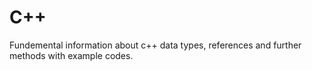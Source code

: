 # C++
Fundemental information about c++ data types, references and further methods with example codes.

